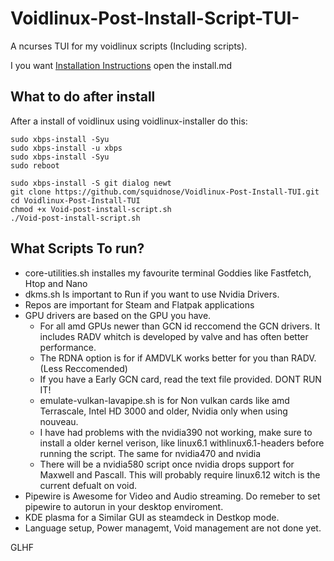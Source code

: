 # Voidlinux-Post-Install-Script-TUI-
A ncurses TUI for my voidlinux scripts (Including scripts). 

I you want [Installation Instructions](install.md) open the install.md

## What to do after install
After a install of voidlinux using voidlinux-installer do this:
```
sudo xbps-install -Syu
sudo xbps-install -u xbps
sudo xbps-install -Syu
sudo reboot
```
```
sudo xbps-install -S git dialog newt
git clone https://github.com/squidnose/Voidlinux-Post-Install-TUI.git
cd Voidlinux-Post-Install-TUI
chmod +x Void-post-install-script.sh
./Void-post-install-script.sh
```
## What Scripts To run?
- core-utilities.sh installes my favourite terminal Goddies like Fastfetch, Htop and Nano
- dkms.sh Is important to Run if you want to use Nvidia Drivers.
- Repos are important for Steam and Flatpak applications
- GPU drivers are based on the GPU you have.
  - For all amd GPUs newer than GCN id reccomend the GCN drivers. It includes RADV whitch is developed by valve and has often better performance.
  - The RDNA option is for if AMDVLK works better for you than RADV. (Less Reccomended)
  - If you have a Early GCN card, read the text file provided. DONT RUN IT!
  - emulate-vulkan-lavapipe.sh is for Non vulkan cards like amd Terrascale, Intel HD 3000 and older, Nvidia only when using nouveau. 
  - I have had problems with the nvidia390 not working, make sure to install a older kernel verison, like linux6.1 withlinux6.1-headers before running the script. The same for nvidia470 and nvidia
  - There will be a nvidia580 script once nvidia drops support for Maxwell and Pascall. This will probably require linux6.12 witch is the current defualt on void. 
-  Pipewire is Awesome for Video and Audio streaming. Do remeber to set pipewire to autorun in your desktop enviroment.
-  KDE plasma for a Similar GUI as steamdeck in Destkop mode. 
-  Language setup, Power managemt, Void management are not done yet.

GLHF
